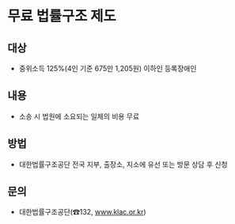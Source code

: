 # 무료 법률구조 제도

## 대상
- 중위소득 125%(4인 기준 675만 1,205원) 이하인 등록장애인

## 내용
- 소송 시 법원에 소요되는 일체의 비용 무료

## 방법
- 대한법률구조공단 전국 지부, 출장소, 지소에 유선 또는 방문 상담 후 신청

## 문의
- 대한법률구조공단(☎132, www.klac.or.kr)